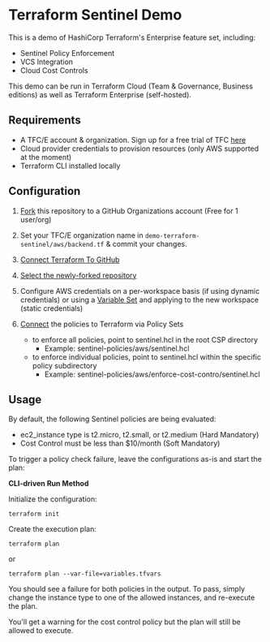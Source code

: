 # Terraform Sentinel Demo

This is a demo of HashiCorp Terraform's Enterprise feature set, including:

- Sentinel Policy Enforcement
- VCS Integration
- Cloud Cost Controls

This demo can be run in Terraform Cloud (Team & Governance, Business editions) as well as Terraform Enterprise (self-hosted). 

## Requirements

* A TFC/E account & organization. Sign up for a free trial of TFC [here](https://app.terraform.io/signup/account)
* Cloud provider credentials to provision resources (only AWS supported at the moment)
* Terraform CLI installed locally

## Configuration

1. [Fork](https://learn.hashicorp.com/tutorials/terraform/cloud-workspace-create#fork-a-github-repository) this repository to a GitHub Organizations account (Free for 1 user/org)

1. Set your TFC/E organization name in `demo-terraform-sentinel/aws/backend.tf` & commit your changes.
1. [Connect Terraform To GitHub](https://learn.hashicorp.com/tutorials/terraform/cloud-workspace-create#connect-terraform-cloud-to-github)
1. [Select the newly-forked repository](https://learn.hashicorp.com/tutorials/terraform/cloud-workspace-create#choose-a-repository) 

1. Configure AWS credentials on a per-workspace basis (if using dynamic credentials) or using a [Variable Set](https://learn.hashicorp.com/tutorials/terraform/cloud-create-variable-set?in=terraform/cloud-get-started) and applying to the new workspace (static credentials)
1. [Connect](https://learn.hashicorp.com/tutorials/terraform/policy-quickstart?in=terraform/cloud-get-started) the policies to Terraform via Policy Sets

    * to enforce all policies, point to sentinel.hcl in the root CSP directory 
        * Example: sentinel-policies/aws/sentinel.hcl
    * to enforce individual policies, point to sentinel.hcl within the specific policy subdirectory
        * Example: sentinel-policies/aws/enforce-cost-contro/sentinel.hcl



## Usage

By default, the following Sentinel policies are being evaluated:
* ec2_instance type is t2.micro, t2.small, or t2.medium (Hard Mandatory)
* Cost Control must be less than $10/month (Soft Mandatory)

To trigger a policy check failure, leave the configurations as-is and start the plan:

<b>CLI-driven Run Method</b>

Initialize the configuration:
```hcl
terraform init
```

Create the execution plan:
```hcl
terraform plan
```
or 
```hcl
terraform plan --var-file=variables.tfvars
```

You should see a failure for both policies in the output. To pass, simply change the instance type to one of the allowed instances, and re-execute the plan. 

You'll get a warning for the cost control policy but the plan will still be allowed to execute.

